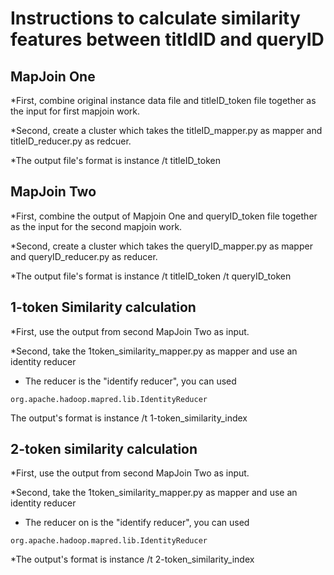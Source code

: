 Instructions to calculate similarity features between titldID and queryID
=========
## MapJoin One
*First, combine original instance data file and titleID_token file together as the input for first mapjoin work.

*Second, create a cluster which takes the titleID_mapper.py as mapper and titleID_reducer.py as redcuer.

*The output file's format is instance /t titleID_token

## MapJoin Two
*First, combine the output of Mapjoin One and queryID_token file together as the input for the second mapjoin work.

*Second, create a cluster which takes the queryID_mapper.py as mapper and queryID_reducer.py as reducer.

*The output file's format is instance /t titleID_token /t queryID_token

## 1-token Similarity calculation
*First, use the output from second MapJoin Two as input.

*Second, take the 1token_similarity_mapper.py as mapper and use an identity reducer

* The reducer is the "identify reducer", you can used 
```
org.apache.hadoop.mapred.lib.IdentityReducer
```
The output's format is instance /t 1-token_similarity_index

## 2-token similarity calculation
*First, use the output from second MapJoin Two as input.

*Second, take the 1token_similarity_mapper.py as mapper and use an identity reducer

* The reducer on is the "identify reducer", you can used 
```
org.apache.hadoop.mapred.lib.IdentityReducer
```
*The output's format is instance /t 2-token_similarity_index

